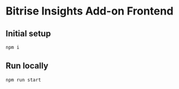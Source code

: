 # Bitrise Insights Add-on Frontend

## Initial setup

```
npm i
```

## Run locally

```
npm run start
```
